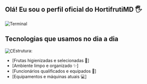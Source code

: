## Olá! Eu sou o perfil oficial do HortifrutiMD 🖐️

![Terminal](https://img.shields.io/badge/windows%20terminal-4D4D4D?style=for-the-badge&logo=windows%20terminal&logoColor=white)

## Tecnologias que usamos no dia a dia

<div style="display: inline_block">
  <img align="center" alt="C" src=" https://img.shields.io/badge/C-00599C?style=for-the-badge&logo=c&logoColor=white/>
</div><br/>

🏪 Hortifruti Varejista, focado em atender o melhor preço com a melhor qualidade!

### Estrutura:
- [Frutas higienizadas e selecionadas 🍎]<br/>
- [Ambiente limpo e organizado ✨]<br/>
- [Funcionários qualificados e equipados 👷]<br/>
- [Equipamentos e máquinas atuais 💻]<br/>
